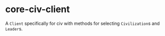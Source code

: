 # core-civ-client

A `Client` specifically for civ with methods for selecting `Civilization`s and `Leader`s.
